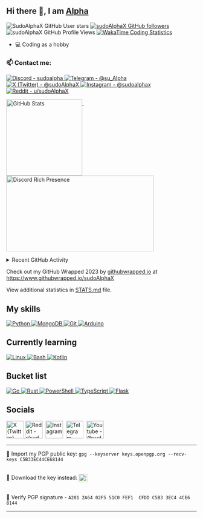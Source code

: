 ## Hi there 👋, I am [Alpha](https://github.com/sudoAlphaX)

<p>
<img src="https://img.shields.io/github/stars/sudoAlphaX?color=yellow&label=Stars&affiliations=OWNER" alt="SudoAlphaX GitHub User stars">
<a href="https://github.com/sudoAlphaX?tab=followers"><img src="https://img.shields.io/github/followers/sudoAlphaX?color=green&label=Followers&labelColor=grey" alt="sudoAlphaX GitHub followers"></a>
<img src="https://komarev.com/ghpvc/?username=sudoAlphaX&label=Profile+views" alt="sudoAlphaX GitHub Profile Views">
<a href="https://wakatime.com/@sudoAlphaX"><img src="https://wakatime.com/badge/user/128e97c5-8ad7-47e7-8404-7384f540eb62.svg" alt="WakaTime Coding Statistics"></a>
</p>

- 💻 Coding as a hobby

<!--
- 🔭 Currently working on [instagram-redact](https://github.com/sudoAlphaX/instagram-redact) and [git-mass-scripts](https://github.com/sudoAlphaX/git-mass-scripts)
-->

### 📫 Contact me:

<p>
  <a href = "https://discord.com/users/705624271308849224">
    <picture>
      <source media="(prefers-color-scheme: dark)" srcset="https://img.shields.io/badge/Discord-sudoalpha-5865f2?logo=discord&labelColor=grey">
      <source media="(prefers-color-scheme: light)" srcset="https://img.shields.io/badge/Discord-sudoalpha-5865f2?logo=discord&labelColor=ffffff">
      <img src="https://img.shields.io/badge/Discord-sudoalpha-5865f2?logo=discord&labelColor=ffffff" alt="Discord - sudoalpha">
    </picture>
  </a>

  <a href = "https://t.me/su_Alpha">
    <picture>
      <source media="(prefers-color-scheme: dark)" srcset="https://img.shields.io/badge/Telegram-%40su__Alpha-24a1de?logo=telegram&labelColor=grey">
      <source media="(prefers-color-scheme: light)" srcset="https://img.shields.io/badge/Telegram-%40su__Alpha-24a1de?logo=telegram&labelColor=ffffff">
      <img src="https://img.shields.io/badge/Telegram-%40su__Alpha-24a1de?logo=telegram&labelColor=ffffff" alt="Telegram - @su_Alpha">
    </picture>
  </a>

  <a href = "https://twitter.com/sudoAlphaX">
    <picture>
      <source media="(prefers-color-scheme: dark)" srcset="https://img.shields.io/twitter/follow/sudoalphax?label=%40sudoAlphaX">
      <source media="(prefers-color-scheme: light)" srcset="https://img.shields.io/twitter/follow/sudoalphax?label=%40sudoAlphaX">
      <img src="https://img.shields.io/twitter/follow/sudoalphax?label=%40sudoAlphaX" alt="X (Twitter) - @sudoAlphaX">
    </picture>
  </a>

  <a href = "https://www.instagram.com/sudoalphax">
    <picture>
      <source media="(prefers-color-scheme: dark)" srcset="https://img.shields.io/badge/Instagram-%40sudoalphax-deeppink?logo=instagram&labelColor=ffffff">
      <source media="(prefers-color-scheme: light)" srcset="https://img.shields.io/badge/Instagram-%40sudoalphax-deeppink?logo=instagram&labelColor=ffffff">
      <img src="https://img.shields.io/badge/Instagram-%40sudoalphax-deeppink?logo=instagram&labelColor=ffffff" alt="Instagram - @sudoalphax">
    </picture>
  </a>

  <a href = "https://www.reddit.com/u/sudoAlphaX">
    <picture>
      <source media="(prefers-color-scheme: dark)" srcset="https://img.shields.io/badge/Reddit-u%2FsudoAlphaX-ff4500?logo=reddit&labelColor=ffffff">
      <source media="(prefers-color-scheme: light)" srcset="https://img.shields.io/badge/Reddit-u%2FsudoAlphaX-ff4500?logo=reddit&labelColor=ffffff">
      <img src="https://img.shields.io/badge/Reddit-u%2FsudoAlphaX-ff4500?logo=reddit&labelColor=ffffff" alt="Reddit - u/sudoAlphaX">
    </picture>
  </a>
</p>


<p>
  <a href = "https://github.com/sudoAlphaX/sudoAlphaX/blob/main/STATS.md">
    <picture>
      <source media="(prefers-color-scheme: dark)" srcset="https://github-readme-stats.vercel.app/api?username=sudoAlphaX&show_icons=true&theme=github_dark&bg_color=1a1c1f&hide_border=false&border_color=1a1c1f&rank_icon=default&card_width=381px&show=prs_merged,prs_merged_percentage">
      <source media="(prefers-color-scheme: light)" srcset="https://github-readme-stats.vercel.app/api?username=sudoAlphaX&show_icons=true&theme=default&bg_color=ffffff&hide_border=false&border_color=ffffff&rank_icon=default&card_width=381px&show=prs_merged,prs_merged_percentage">
      <img height="201" align="top" src="https://github-readme-stats.vercel.app/api?username=sudoAlphaX&show_icons=true&theme=default&bg_color=ffffff&hide_border=false&border_color=ffffff&rank_icon=default&card_width=381px&show=prs_merged,prs_merged_percentage" alt="GitHub Stats">
    </picture>
  </a>&nbsp;

  <a href = "https://discord.com/users/705624271308849224">
    <picture>
      <source media="(prefers-color-scheme: dark)" srcset="https://lanyard.cnrad.dev/api/705624271308849224?theme=dark&showDisplayName=true&hideBadges=true&animated=true&borderRadius=4.5px&idleMessage=Currently%20sudoAlphing...">
      <source media="(prefers-color-scheme: light)" srcset="https://lanyard.cnrad.dev/api/705624271308849224?theme=light&bg=ffffff&showDisplayName=true&hideBadges=true&animated=true&borderRadius=4.5px&idleMessage=Currently%20sudoAlphing...">
      <img height="200" width="390" align="top" src="https://lanyard.cnrad.dev/api/705624271308849224?theme=light&bg=ffffff&showDisplayName=true&hideBadges=true&animated=true&borderRadius=4.5px&idleMessage=Currently%20sudoAlphing..." alt="Discord Rich Presence">
    </picture>
  </a>
</p>

<details>

  <summary>Recent GitHub Activity</summary>

<!--START_SECTION:activity-->
1. 💪 Opened PR [#6659](https://github.com/netblue30/firejail/pull/6659) in [netblue30/firejail](https://github.com/netblue30/firejail)
2. 🗣 Commented on [#6654](https://github.com/netblue30/firejail/pull/6654#issuecomment-2674428401) in [netblue30/firejail](https://github.com/netblue30/firejail)
3. 🗣 Commented on [#6654](https://github.com/netblue30/firejail/pull/6654#issuecomment-2674350448) in [netblue30/firejail](https://github.com/netblue30/firejail)
4. 🗣 Commented on [#6654](https://github.com/netblue30/firejail/pull/6654#issuecomment-2674349652) in [netblue30/firejail](https://github.com/netblue30/firejail)
5. 🗣 Commented on [#4](https://github.com/BoopyTheFox/hyprpaper-gen/pull/4#issuecomment-2674258373) in [BoopyTheFox/hyprpaper-gen](https://github.com/BoopyTheFox/hyprpaper-gen)
<!--END_SECTION:activity-->


</details>

Check out my GitHub Wrapped 2023 by [githubwrapped.io](https://www.githubwrapped.io/) at https://www.githubwrapped.io/sudoAlphaX

View additional statistics in <a href=https://github.com/sudoAlphaX/sudoAlphaX/blob/main/STATS.md>STATS.md</a> file.

<h2>My skills</h2>

<p>
  <a href = "https://www.python.org">
    <picture>
      <source media="(prefers-color-scheme: dark)" srcset="https://skillicons.dev/icons?i=python&theme=dark">
      <source media="(prefers-color-scheme: light)" srcset="https://skillicons.dev/icons?i=python&theme=light">
      <img src="https://skillicons.dev/icons?i=python&theme=light" alt="Python">
    </picture>
  </a>

  <a href = "https://www.mongodb.com">
    <picture>
      <source media="(prefers-color-scheme: dark)" srcset="https://skillicons.dev/icons?i=mongodb&theme=dark">
      <source media="(prefers-color-scheme: light)" srcset="https://skillicons.dev/icons?i=mongodb&theme=light">
      <img src="https://skillicons.dev/icons?i=mongodb&theme=light" alt="MongoDB">
    </picture>
  </a>

  <a href = "https://git-scm.com">
    <picture>
      <source media="(prefers-color-scheme: dark)" srcset="https://skillicons.dev/icons?i=git&theme=dark">
      <source media="(prefers-color-scheme: light)" srcset="https://skillicons.dev/icons?i=git&theme=light">
      <img src="https://skillicons.dev/icons?i=git&theme=light" alt="Git">
    </picture>
  </a>

  <a href = "https://www.arduino.cc">
    <picture>
      <source media="(prefers-color-scheme: dark)" srcset="https://skillicons.dev/icons?i=arduino&theme=dark">
      <source media="(prefers-color-scheme: light)" srcset="https://skillicons.dev/icons?i=arduino&theme=light">
      <img src="https://skillicons.dev/icons?i=arduino&theme=light" alt="Arduino">
    </picture>
  </a>
</p>


<h2>Currently learning</h2>

<p>
  <a href = "https://www.linux.org">
    <picture>
      <source media="(prefers-color-scheme: dark)" srcset="https://skillicons.dev/icons?i=linux&theme=dark">
      <source media="(prefers-color-scheme: light)" srcset="https://skillicons.dev/icons?i=linux&theme=light">
      <img src="https://skillicons.dev/icons?i=linux&theme=light" alt="Linux">
    </picture>
  </a>

  <a href = "https://www.gnu.org/software/bash">
    <picture>
      <source media="(prefers-color-scheme: dark)" srcset="https://skillicons.dev/icons?i=bash&theme=dark">
      <source media="(prefers-color-scheme: light)" srcset="https://skillicons.dev/icons?i=bash&theme=light">
      <img src="https://skillicons.dev/icons?i=bash&theme=light" alt="Bash">
    </picture>
  </a>

  <a href = "https://kotlinlang.org/">
    <picture>
      <source media="(prefers-color-scheme: dark)" srcset="https://skillicons.dev/icons?i=kotlin&theme=dark">
      <source media="(prefers-color-scheme: light)" srcset="https://skillicons.dev/icons?i=kotlin&theme=light">
      <img src="https://skillicons.dev/icons?i=kotlin&theme=light" alt="Kotlin">
    </picture>
  </a>
</p>

<h2>Bucket list</h2>

<p>
  <a href = "https://go.dev">
    <picture>
      <source media="(prefers-color-scheme: dark)" srcset="https://skillicons.dev/icons?i=go&theme=dark">
      <source media="(prefers-color-scheme: light)" srcset="https://skillicons.dev/icons?i=go&theme=light">
      <img src="https://skillicons.dev/icons?i=go&theme=light" alt="Go">
    </picture>
  </a>

  <a href = "https://www.rust-lang.org">
    <picture>
      <source media="(prefers-color-scheme: dark)" srcset="https://skillicons.dev/icons?i=rust&theme=dark">
      <source media="(prefers-color-scheme: light)" srcset="https://skillicons.dev/icons?i=rust&theme=light">
      <img src="https://skillicons.dev/icons?i=rust&theme=light" alt="Rust">
    </picture>
  </a>
  
  <a href = "https://learn.microsoft.com/en-us/powershell">
    <picture>
      <source media="(prefers-color-scheme: dark)" srcset="https://skillicons.dev/icons?i=powershell&theme=dark">
      <source media="(prefers-color-scheme: light)" srcset="https://skillicons.dev/icons?i=powershell&theme=light">
      <img src="https://skillicons.dev/icons?i=powershell&theme=light" alt="PowerShell">
    </picture>
  </a>

  <a href = "https://www.typescriptlang.org">
    <picture>
      <source media="(prefers-color-scheme: dark)" srcset="https://skillicons.dev/icons?i=ts&theme=dark">
      <source media="(prefers-color-scheme: light)" srcset="https://skillicons.dev/icons?i=ts&theme=light">
      <img src="https://skillicons.dev/icons?i=ts&theme=light" alt="TypeScript">
    </picture>
  </a>

  <a href = "https://flask.palletsprojects.com">
    <picture>
      <source media="(prefers-color-scheme: dark)" srcset="https://skillicons.dev/icons?i=flask&theme=dark">
      <source media="(prefers-color-scheme: light)" srcset="https://skillicons.dev/icons?i=flask&theme=light">
      <img src="https://skillicons.dev/icons?i=flask&theme=light" alt="Flask">
    </picture>
  </a>
</p>

<h2>Socials</h2>

<p>
  <a href = "https://twitter.com/sudoAlphaX">
    <picture>
      <source media="(prefers-color-scheme: dark)" srcset="https://raw.githubusercontent.com/dheereshagrwal/colored-icons/master/public/icons/x/x-light.svg">
      <source media="(prefers-color-scheme: light)" srcset="https://raw.githubusercontent.com/dheereshagrwal/colored-icons/master/public/icons/x/x.svg">
      <img src="https://raw.githubusercontent.com/dheereshagrwal/colored-icons/master/public/icons/x/x.svg" width=46 alt="X (Twitter) - @sudoAlphaX">
    </picture>
  </a>
  <a href = https://www.reddit.com/r/sudoAlphaX><img src="https://raw.githubusercontent.com/dheereshagrwal/colored-icons/master/public/icons/reddit/reddit.svg" width=46 alt="Reddit - r/sudoAlphaX"/></a>&nbsp;
  <a href = https://www.instagram.com/sudoAlphaX><img src="https://raw.githubusercontent.com/dheereshagrwal/colored-icons/master/public/icons/instagram/instagram.svg" width=46 alt="Instagram - @sudoAlphaX"/></a>&nbsp;
  <a href = https://t.me/sudoalphax><img src="https://raw.githubusercontent.com/dheereshagrwal/colored-icons/master/public/icons/telegram/telegram2.svg" width=46 alt="Telegram - @sudoAlphaX"/></a>&nbsp;
  <a href = https://www.youtube.com/@sudoAlphaX><img src="https://raw.githubusercontent.com/dheereshagrwal/colored-icons/master/public/icons/youtube/youtube.svg" height=46 alt="Youtube - @sudoAlphaX"/></a>
</p>

<hr>

🔑 Import my PGP public key: `gpg --keyserver keys.openpgp.org --recv-keys C5B33EC44CE68144`

<br>

<div>
  <span style="">💾 Download the key instead:</span>
  <a href="https://raw.githubusercontent.com/sudoAlphaX/sudoAlphaX/main/PGP/sudoAlpha.asc">
    <img height="22" style="vertical-align:middle" alt="GNU Privacy Guard logo" src="https://img.shields.io/badge/Alpha's_Public_Key-333?style=for-the-badge&logo=GNU%20Privacy%20Guard&logoColor=0093DD">
  </a>
</div>

<br>

🔏 Verify PGP signature - `A201 2A64 02F5 51C0 FEF1  CFDD C5B3 3EC4 4CE6 8144`

<hr>
